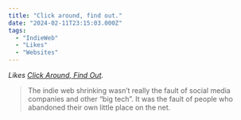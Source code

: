 ```yaml
---
title: "Click around, find out."
date: "2024-02-11T23:15:03.000Z"
tags: 
  - "IndieWeb"
  - "Likes"
  - "Websites"
---
```


_Likes [Click Around, Find Out](https://www.dirtyfeed.org/2024/01/click-around-find-out/)._

> The indie web shrinking wasn’t really the fault of social media companies and other “big tech”. It was the fault of people who abandoned their own little place on the net.
